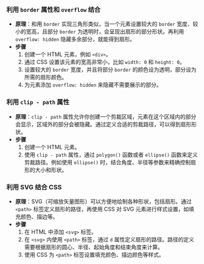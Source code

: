 ### 利用 `border` 属性和 `overflow` 结合
- **原理**：和用 `border` 实现三角形类似，当一个元素设置较大的 `border` 宽度、较小的宽高，且部分 `border` 为透明时，会呈现出扇形的部分形状。再利用 `overflow: hidden` 隐藏多余部分，就能得到扇形。
- **步骤**
    1. 创建一个 HTML 元素，例如 `<div>`。
    2. 通过 CSS 设置该元素的宽高非常小，比如 `width: 0` 和 `height: 0`。
    3. 设置较大的 `border` 宽度，并且将部分 `border` 的颜色设为透明，部分设为所需的扇形颜色。
    4. 为元素添加 `overflow: hidden` 来隐藏不需要展示的部分。

### 利用 `clip - path` 属性
- **原理**：`clip - path` 属性允许你创建一个剪裁区域，元素在这个区域内的部分会显示，区域外的部分会被隐藏。通过定义合适的剪裁路径，可以得到扇形形状。
- **步骤**
    1. 创建一个 HTML 元素。
    2. 使用 `clip - path` 属性，通过 `polygon()` 函数或者 `ellipse()` 函数来定义剪裁路径。例如使用 `ellipse()` 时，结合角度、半径等参数来精确控制扇形的大小和形状。

### 利用 SVG 结合 CSS
- **原理**：SVG（可缩放矢量图形）可以方便地绘制各种形状，包括扇形。通过 `<path>` 标签定义扇形的路径，再使用 CSS 对 SVG 元素进行样式设置，如填充颜色、描边等。
- **步骤**
    1. 在 HTML 中添加 `<svg>` 标签。
    2. 在 `<svg>` 内使用 `<path>` 标签，通过 `d` 属性定义扇形的路径。路径的定义需要根据扇形的圆心、半径、起始角度和结束角度来计算。
    3. 使用 CSS 为 `<path>` 标签设置填充颜色、描边颜色等样式。 